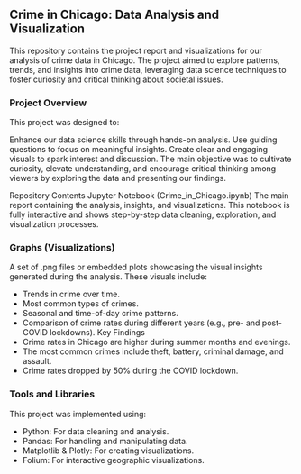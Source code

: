 ## Crime in Chicago: Data Analysis and Visualization
This repository contains the project report and visualizations for our analysis of crime data in Chicago. The project aimed to explore patterns, trends, and insights into crime data, leveraging data science techniques to foster curiosity and critical thinking about societal issues.

### Project Overview
This project was designed to:

Enhance our data science skills through hands-on analysis.
Use guiding questions to focus on meaningful insights.
Create clear and engaging visuals to spark interest and discussion.
The main objective was to cultivate curiosity, elevate understanding, and encourage critical thinking among viewers by exploring the data and presenting our findings.

Repository Contents
Jupyter Notebook (Crime_in_Chicago.ipynb)
The main report containing the analysis, insights, and visualizations. This notebook is fully interactive and shows step-by-step data cleaning, exploration, and visualization processes.

### Graphs (Visualizations)

A set of .png files or embedded plots showcasing the visual insights generated during the analysis. These visuals include:
- Trends in crime over time.
- Most common types of crimes.
- Seasonal and time-of-day crime patterns.
- Comparison of crime rates during different years (e.g., pre- and post-COVID lockdowns).
Key Findings
- Crime rates in Chicago are higher during summer months and evenings.
- The most common crimes include theft, battery, criminal damage, and assault.
- Crime rates dropped by 50% during the COVID lockdown.

### Tools and Libraries
This project was implemented using:

- Python: For data cleaning and analysis.
- Pandas: For handling and manipulating data.
- Matplotlib & Plotly: For creating visualizations.
- Folium: For interactive geographic visualizations.
